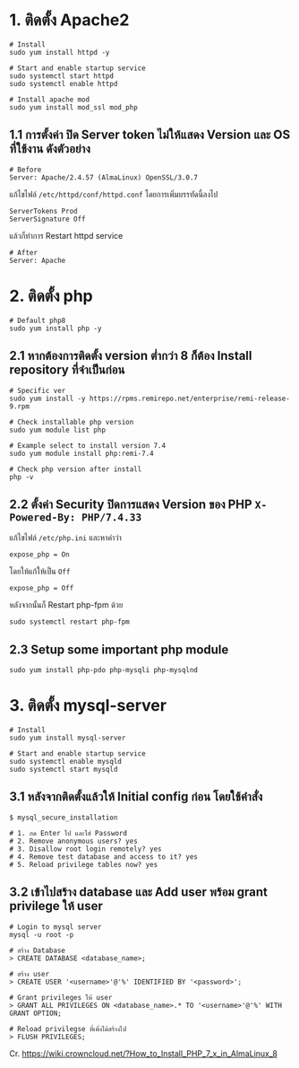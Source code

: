 # 1. ติดตั้ง Apache2
```
# Install
sudo yum install httpd -y

# Start and enable startup service
sudo systemctl start httpd
sudo systemctl enable httpd

# Install apache mod
sudo yum install mod_ssl mod_php
```

## 1.1 การตั้งค่า ปิด Server token ไม่ให้แสดง Version และ OS ที่ใช้งาน ดังตัวอย่าง
```
# Before
Server: Apache/2.4.57 (AlmaLinux) OpenSSL/3.0.7
```

แก้ไขไฟล์ `/etc/httpd/conf/httpd.conf` โดยการเพิ่มบรรทัดนี้ลงไป
```
ServerTokens Prod
ServerSignature Off
```
แล้วก็ทำการ Restart httpd service
```
# After
Server: Apache
```

# 2. ติดตั้ง php
```
# Default php8
sudo yum install php -y
```

## 2.1 หากต้องการติดตั้ง version ต่ำกว่า 8 ก็ต้อง Install repository ที่จำเป็นก่อน
```
# Specific ver
sudo yum install -y https://rpms.remirepo.net/enterprise/remi-release-9.rpm

# Check installable php version
sudo yum module list php

# Example select to install version 7.4
sudo yum module install php:remi-7.4

# Check php version after install
php -v
```

## 2.2 ตั้งค่า Security ปิดการแสดง Version ของ PHP `X-Powered-By: PHP/7.4.33`
แก้ไขไฟล์ `/etc/php.ini` และหาคำว่า
```
expose_php = On
```

โดยให้แก้ให้เป็น `Off`
```
expose_php = Off
```
หลังจากนั้นก็ Restart php-fpm ด้วย
```
sudo systemctl restart php-fpm
```

## 2.3 Setup some important php module
```
sudo yum install php-pdo php-mysqli php-mysqlnd 
```

# 3. ติดตั้ง mysql-server
```
# Install
sudo yum install mysql-server

# Start and enable startup service
sudo systemctl enable mysqld
sudo systemctl start mysqld
```

## 3.1 หลังจากติดตั้งแล้วให้ Initial config ก่อน โดยใช้คำสั่ง
```
$ mysql_secure_installation

# 1. กด Enter ไป และใส่ Password
# 2. Remove anonymous users? yes
# 3. Disallow root login remotely? yes
# 4. Remove test database and access to it? yes
# 5. Reload privilege tables now? yes
```

## 3.2 เข้าไปสร้าง database และ Add user พร้อม grant privilege ให้ user
```
# Login to mysql server
mysql -u root -p

# สร้าง Database
> CREATE DATABASE <database_name>;

# สร้าง user
> CREATE USER '<username>'@'%' IDENTIFIED BY '<password>';

# Grant privileges ให้ user 
> GRANT ALL PRIVILEGES ON <database_name>.* TO '<username>'@'%' WITH GRANT OPTION;

# Reload privilegse ที่เพิ่งได้สร้างไป
> FLUSH PRIVILEGES;
```

Cr. https://wiki.crowncloud.net/?How_to_Install_PHP_7_x_in_AlmaLinux_8